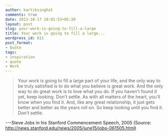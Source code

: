 ```yaml
---
author: kartiksinghal
comments: true
date: 2013-10-17 10:01:53+05:30
layout: post
slug: your-work-is-going-to-fill-a-large
title: Your work is going to fill a large...
wordpress_id: 611
post_format:
- Quote
tags:
- inspiration
- quote
- Work
---
```


> Your work is going to fill a large part of your life, and the only way to be truly satisfied is to do what you believe is great work. And the only way to do great work is to love what you do. If you haven't found it yet, keep looking. Don't settle. As with all matters of the heart, you'll know when you find it. And, like any great relationship, it just gets better and better as the years roll on. So keep looking until you find it. Don't settle.

---Steve Jobs in his Stanford Commencement Speech, 2005 (Source: http://news.stanford.edu/news/2005/june15/jobs-061505.html)
